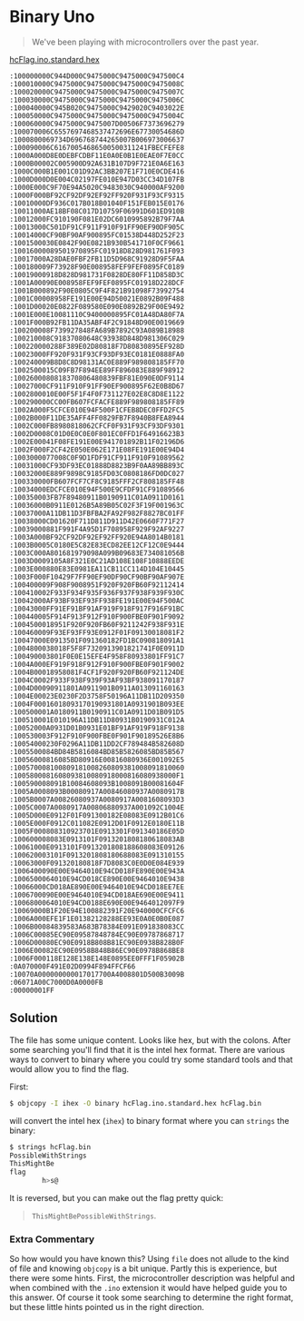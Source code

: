 # Binary Uno

> We've been playing with microcontrollers over the past year.

[hcFlag.ino.standard.hex](./hcFlag.ino.standard.hex)


```
:100000000C944D000C9475000C9475000C947500C4
:100010000C9475000C9475000C9475000C9475008C
:100020000C9475000C9475000C9475000C9475007C
:100030000C9475000C9475000C9475000C9475006C
:100040000C945B020C9475000C9429020C9403022E
:100050000C9475000C9475000C9475000C9475004C
:100060000C9475000C9475007D00506F7373696279
:100070006C6557697468537472696E67730054686D
:1000800069734D696768744265007B006973006637
:100090006C61670054686500500311241FBECFEFE8
:1000A000D8E0DEBFCDBF11E0A0E0B1E0EAE0F7E0CC
:1000B00002C005900D92A631B107D9F721E0A6E163
:1000C000B1E001C01D92AC3BB207E1F710E0CDE416
:1000D000D0E004C02197FE010E947D03CC34D107FB
:1000E000C9F70E94A5020C9483030C940000AF9200
:1000F000BF92CF92DF92EF92FF920F931F93CF9315
:10010000DF936C017B018B01040F151FEB015E0176
:10011000AE18BF08C017D10759F06991D601ED910B
:10012000FC910190F081E02DC6010995892B79F7AA
:10013000C501DF91CF911F910F91FF90EF90DF905C
:10014000CF90BF90AF900895FC01538D448D252F23
:1001500030E0842F90E0821B930B541710F0CF9661
:10016000089501970895FC01918D828D981761F093
:10017000A28DAE0FBF2FB11D5D968C91928D9F5FAA
:100180009F73928F90E008958FEF9FEF0895FC0189
:10019000918D828D981731F0828DE80FF11D858D3C
:1001A00090E008958FEF9FEF0895FC01918D228DCF
:1001B000892F90E0805C9F4F821B91098F73992754
:1001C00008958FE191E00E94D50021E0892B09F488
:1001D00020E0822F089580E090E0892B29F00E9492
:1001E000E10081110C9400000895FC01A48DA80F7A
:1001F000B92FB11DA35ABF4F2C91848D90E0019669
:100200008F739927848FA689B7892C93A089B18988
:100210008C91837080648C93938D848D981306C029
:100220000288F389E02D80818F7D80830895EF928D
:10023000FF920F931F93CF93DF93EC0181E0888FA0
:100240009B8D8C8D98131AC0E889F989808185FF70
:1002500015C09FB7F894EE89FF896083E889F98912
:1002600080818370806480839FBF81E090E0DF9114
:10027000CF911F910F91FF90EF900895F62E0B8D67
:1002800010E00F5F1F4F0F731127E02E8C8D8E1122
:100290000CC00FB607FCFACFE889F989808185FF89
:1002A000F5CFCE010E94F500F1CFEB8DEC0FFD2FC5
:1002B000F11DE35AFF4FF0829FB7F8940B8FEA8944
:1002C000FB8980818062CFCF0F931F93CF93DF9301
:1002D0008C01D0E0C0E0F801EC0FFD1F64916623B3
:1002E00041F08FE191E00E941701892B11F02196D6
:1002F000F2CF42E050E062E171E08FE191E00E94D4
:1003000077008C0F9D1FDF91CF911F910F91089562
:10031000CF93DF93EC01888D8823B9F0AA89BB893C
:10032000E889F9898C9185FD03C0808186FD0DC027
:100330000FB607FCF7CF8C9185FFF2CF808185FF48
:10034000EDCFCE010E94F500E9CFDF91CF91089566
:100350003FB7F89480911B0190911C01A0911D0161
:10036000B0911E0126B5A89B05C02F3F19F001963C
:10037000A11DB11D3FBFBA2FA92F982F8827BC01FF
:10038000CD01620F711D811D911D42E0660F771F27
:10039000881F991F4A95D1F708958F929F92AF9227
:1003A000BF92CF92DF92EF92FF920E94A8014B0181
:1003B0005C0180E5C82E83ECD82EE12CF12C0E9444
:1003C000A801681979098A099B09683E734081056B
:1003D0009105A8F321E0C21AD108E108F10888EEDE
:1003E000880E83E0981EA11CB11CC114D104E10445
:1003F000F10429F7FF90EF90DF90CF90BF90AF907E
:100400009F908F9008951F920F920FB60F92112414
:100410002F933F934F935F936F937F938F939F930C
:10042000AF93BF93EF93FF938FE191E00E94F500AC
:10043000FF91EF91BF91AF919F918F917F916F91BC
:100440005F914F913F912F910F900FBE0F901F9092
:1004500018951F920F920FB60F9211242F938F931E
:100460009F93EF93FF93E0912F01F09130018081F2
:10047000E0913501F091360182FD1BC090818091A1
:1004800038018F5F8F7320913901821741F0E0911D
:100490003801F0E0E15EFE4F958F80933801FF91C7
:1004A000EF919F918F912F910F900FBE0F901F9002
:1004B00018958081F4CF1F920F920FB60F921124DE
:1004C0002F933F938F939F93AF93BF938091170187
:1004D00090911801A0911901B0911A013091160163
:1004E00023E0230F2D3758F50196A11DB11D209350
:1004F00016018093170190931801A0931901B093EE
:100500001A0180911B0190911C01A0911D01B091D5
:100510001E010196A11DB11D80931B0190931C012A
:10052000A0931D01B0931E01BF91AF919F918F9138
:100530003F912F910F900FBE0F901F90189526E8B6
:10054000230F0296A11DB11DD2CF789484B582608D
:1005500084BD84B5816084BD85B5826085BD85B567
:10056000816085BD80916E00816080936E001092E5
:100570008100809181008260809381008091810060
:1005800081608093810080918000816080938000F1
:100590008091B10084608093B1008091B00081604F
:1005A0008093B00080917A00846080937A0080917B
:1005B0007A00826080937A0080917A0081608093D3
:1005C0007A0080917A00806880937A001092C1004E
:1005D000E0912F01F091300182E08083E0912B01C6
:1005E000F0912C011082E0912D01F0912E0180E11B
:1005F000808310923701E0913301F091340186E05D
:100600008083E0913101F0913201808180618083AB
:10061000E0913101F0913201808188608083E09126
:100620003101F0913201808180688083E091310155
:10063000F091320180818F7D8083C0E0D0E084E939
:1006400090E00E9464010E94CD018FE890E00E943A
:1006500064010E94CD018CE890E00E9464010E9438
:10066000CD018AE890E00E9464010E94CD018EE7EE
:1006700090E00E9464010E94CD018AE690E00E9411
:1006800064010E94CD0188E690E00E9464012097F9
:10069000B1F20E94E100882391F20E940000CFCFC6
:1006A000EFE1F1E01382128288EE93E0A0E0B0E087
:1006B00084839583A683B78384E091E091838083CC
:1006C00085EC90E09587848784EC90E09787868717
:1006D00080EC90E0918B808B81EC90E0938B828B0F
:1006E00082EC90E0958B848B86EC90E0978B868BE8
:1006F000118E128E138E148E0895EE0FFF1F05902B
:0A070000F491E02D0994F894FFCF66
:10070A000000000017017700A4008801D500B3009B
:06071A00C7000D0A0000FB
:00000001FF
```

## Solution


The file has some unique content. Looks like hex, but with the colons. After
some searching you'll find that it is the intel hex format. There are various
ways to convert to binary where you could try some standard tools and that would
allow you to find the flag.

First:

```bash
$ objcopy -I ihex -O binary hcFlag.ino.standard.hex hcFlag.bin
```

will convert the intel hex (`ihex`) to binary format where you can `strings` the binary:

```bash
$ strings hcFlag.bin 
PossibleWithStrings
ThisMightBe
flag
        h>s@
```

It is reversed, but you can make out the flag pretty quick: 

> `ThisMightBePossibleWithStrings`. 

### Extra Commentary

So how would you have known this? Using `file` does not allude to the kind of
file and knowing `objcopy` is a bit unique. Partly this is experience, but there
were some hints. First, the microcontroller description was helpful and when
combined with the `.ino` extension it would have helped guide you to this
answer. Of course it took some searching to determine the right format, but
these little hints pointed us in the right direction.